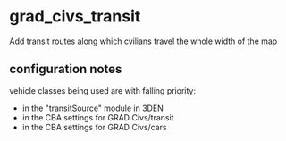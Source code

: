 # grad\_civs\_transit

Add transit routes along which cvilians travel the whole width of the map

## configuration notes

vehicle classes being used are with falling priority:
* in  the "transitSource" module in 3DEN
* in the CBA settings for GRAD Civs/transit
* in the CBA settings for GRAD Civs/cars
